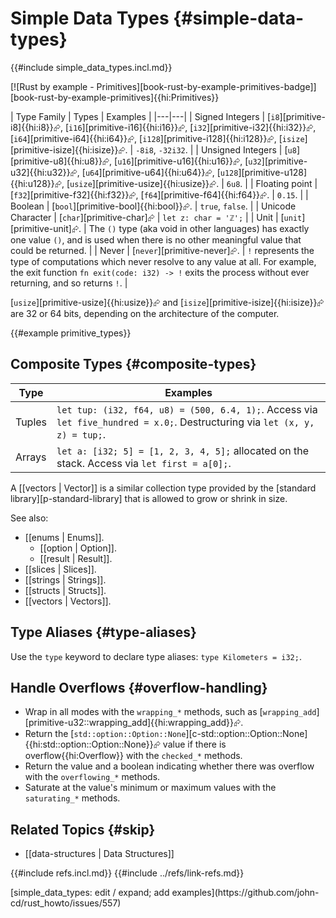 # Simple Data Types {#simple-data-types}

{{#include simple_data_types.incl.md}}

[![Rust by example - Primitives][book-rust-by-example-primitives-badge]][book-rust-by-example-primitives]{{hi:Primitives}}

| Type Family | Types | Examples |
|---|---|
| Signed Integers | [`i8`][primitive-i8]{{hi:i8}}⮳, [`i16`][primitive-i16]{{hi:i16}}⮳, [`i32`][primitive-i32]{{hi:i32}}⮳, [`i64`][primitive-i64]{{hi:i64}}⮳, [`i128`][primitive-i128]{{hi:i128}}⮳, [`isize`][primitive-isize]{{hi:isize}}⮳. | `-8i8`, `-32i32`. |
| Unsigned Integers | [`u8`][primitive-u8]{{hi:u8}}⮳, [`u16`][primitive-u16]{{hi:u16}}⮳, [`u32`][primitive-u32]{{hi:u32}}⮳, [`u64`][primitive-u64]{{hi:u64}}⮳, [`u128`][primitive-u128]{{hi:u128}}⮳, [`usize`][primitive-usize]{{hi:usize}}⮳. | `6u8`. |
| Floating point | [`f32`][primitive-f32]{{hi:f32}}⮳, [`f64`][primitive-f64]{{hi:f64}}⮳. | `0.15`. |
| Boolean | [`bool`][primitive-bool]{{hi:bool}}⮳. | `true`, `false`. |
| Unicode Character | [`char`][primitive-char]⮳ | `let z: char = 'ℤ';` |
| Unit | [`unit`][primitive-unit]⮳. | The `()` type (aka void in other languages) has exactly one value `()`, and is used when there is no other meaningful value that could be returned. |
| Never | [`never`][primitive-never]⮳. | `!` represents the type of computations which never resolve to any value at all. For example, the exit function `fn exit(code: i32) -> !` exits the process without ever returning, and so returns `!`. |

[`usize`][primitive-usize]{{hi:usize}}⮳ and [`isize`][primitive-isize]{{hi:isize}}⮳ are 32 or 64 bits, depending on the architecture of the computer.

{{#example primitive_types}}

## Composite Types {#composite-types}

| Type | Examples |
|---|---|
| Tuples | `let tup: (i32, f64, u8) = (500, 6.4, 1);`. Access via `let five_hundred = x.0;`. Destructuring via `let (x, y, z) = tup;`. |
| Arrays | `let a: [i32; 5] = [1, 2, 3, 4, 5];` allocated on the stack. Access via `let first = a[0];`. |

A [[vectors | Vector]] is a similar collection type provided by the [standard library][p-standard-library] that is allowed to grow or shrink in size.

See also:

- [[enums | Enums]].
  - [[option | Option]].
  - [[result | Result]].
- [[slices | Slices]].
- [[strings | Strings]].
- [[structs | Structs]].
- [[vectors | Vectors]].

## Type Aliases {#type-aliases}

Use the `type` keyword to declare type aliases: `type Kilometers = i32;`.

## Handle Overflows {#overflow-handling}

- Wrap in all modes with the `wrapping_*` methods, such as [`wrapping_add`][primitive-u32::wrapping_add]{{hi:wrapping_add}}⮳.
- Return the [`std::option::Option::None`][c-std::option::Option::None]{{hi:std::option::Option::None}}⮳ value if there is overflow{{hi:Overflow}} with the `checked_*` methods.
- Return the value and a boolean indicating whether there was overflow with the `overflowing_*` methods.
- Saturate at the value's minimum or maximum values with the `saturating_*` methods.

## Related Topics {#skip}

- [[data-structures | Data Structures]]

{{#include refs.incl.md}}
{{#include ../refs/link-refs.md}}

<div class="hidden">
[simple_data_types: edit / expand; add examples](https://github.com/john-cd/rust_howto/issues/557)
</div>
